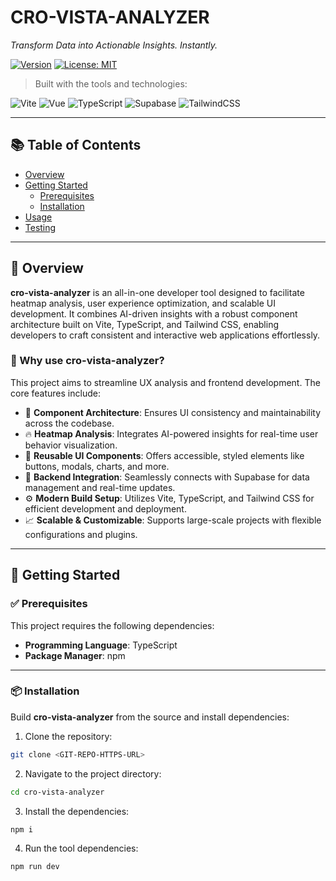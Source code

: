 # CRO-VISTA-ANALYZER  
_Transform Data into Actionable Insights. Instantly._

[![Version](https://img.shields.io/badge/version-1.0.0-blue.svg)](https://semver.org)
[![License: MIT](https://img.shields.io/badge/License-MIT-yellow.svg)](https://opensource.org/licenses/MIT)

> Built with the tools and technologies:

![Vite](https://img.shields.io/badge/-Vite-646CFF?logo=vite&logoColor=white)
![Vue](https://img.shields.io/badge/-Vue-42b883?logo=vue.js&logoColor=white)
![TypeScript](https://img.shields.io/badge/-TypeScript-3178C6?logo=typescript&logoColor=white)
![Supabase](https://img.shields.io/badge/-Supabase-3ECF8E?logo=supabase&logoColor=white)
![TailwindCSS](https://img.shields.io/badge/-TailwindCSS-06B6D4?logo=tailwindcss&logoColor=white)

---

## 📚 Table of Contents

- [Overview](#overview)
- [Getting Started](#getting-started)
  - [Prerequisites](#prerequisites)
  - [Installation](#installation)
- [Usage](#usage)
- [Testing](#testing)

---

## 📖 Overview

**cro-vista-analyzer** is an all-in-one developer tool designed to facilitate heatmap analysis, user experience optimization, and scalable UI development. It combines AI-driven insights with a robust component architecture built on Vite, TypeScript, and Tailwind CSS, enabling developers to craft consistent and interactive web applications effortlessly.

### 🚀 Why use cro-vista-analyzer?

This project aims to streamline UX analysis and frontend development. The core features include:

- 🧩 **Component Architecture**: Ensures UI consistency and maintainability across the codebase.
- 🔥 **Heatmap Analysis**: Integrates AI-powered insights for real-time user behavior visualization.
- 🎨 **Reusable UI Components**: Offers accessible, styled elements like buttons, modals, charts, and more.
- 🔗 **Backend Integration**: Seamlessly connects with Supabase for data management and real-time updates.
- ⚙️ **Modern Build Setup**: Utilizes Vite, TypeScript, and Tailwind CSS for efficient development and deployment.
- 📈 **Scalable & Customizable**: Supports large-scale projects with flexible configurations and plugins.

---

## 🚀 Getting Started

### ✅ Prerequisites

This project requires the following dependencies:

- **Programming Language**: TypeScript
- **Package Manager**: npm

---

### 📦 Installation

Build **cro-vista-analyzer** from the source and install dependencies:

1. Clone the repository:

```bash
git clone <GIT-REPO-HTTPS-URL>
```

2. Navigate to the project directory:

```bash
cd cro-vista-analyzer
```

3. Install the dependencies:
   
```bash
npm i
```
4. Run the tool dependencies:
   
```bash
npm run dev
```
